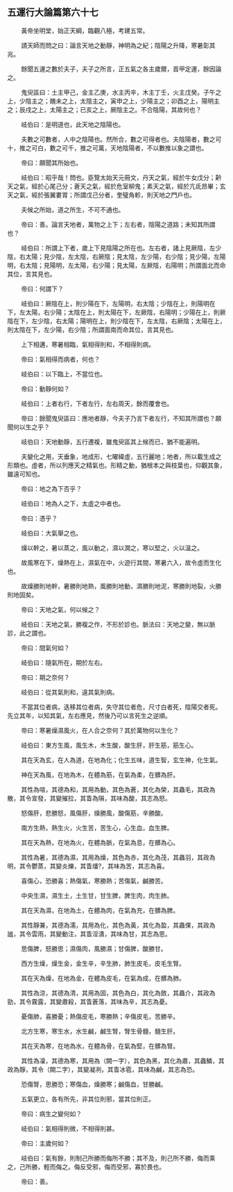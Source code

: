 ## 五運行大論篇第六十七

<p>&emsp;&emsp;
黃帝坐明堂，始正天綱，臨觀八極，考建五常。
</p>
<p>&emsp;&emsp;
請天師而問之曰：論言天地之動靜，神明為之紀；陰陽之升降，寒暑彰其兆。
</p>
<p>&emsp;&emsp;
餘聞五運之數於夫子，夫子之所言，正五氣之各主歲爾，首甲定運，餘因論之。
</p>
<p>&emsp;&emsp;
鬼臾區曰：土主甲己，金主乙庚，水主丙辛，木主丁壬，火主戊癸。子午之上，少陰主之；醜未之上，太陰主之，寅申之上，少陽主之；卯酉之上，陽明主之；辰戌之上，太陽主之；已亥之上，厥陰主之。不合陰陽，其故何也？
</p>
<p>&emsp;&emsp;
岐伯曰：是明道也，此天地之陰陽也。
</p>
<p>&emsp;&emsp;
夫數之可數者，人中之陰陽也。然所合，數之可得者也。夫陰陽者，數之可十，推之可白，數之可千，推之可萬，天地陰陽者，不以數推以象之謂也。
</p>
<p>&emsp;&emsp;
帝曰：願聞其所始也。
</p>
<p>&emsp;&emsp;
岐伯曰：昭乎哉！問也。臣覽太始天元冊文，丹天之氣，經於牛女戊分；黅天之氣，經於心尾己分；蒼天之氣，經於危室柳鬼；素天之氣，經於亢氐昂畢；玄天之氣，經於張翼婁胃；所謂戊己分者，奎璧角軫，則天地之門戶也。
</p>
<p>&emsp;&emsp;
夫候之所始，道之所生，不可不通也。
</p>
<p>&emsp;&emsp;
帝曰：善。論言天地者，萬物之上下；左右者，陰陽之道路；未知其所謂也？
</p>
<p>&emsp;&emsp;
岐伯曰：所謂上下者，歲上下見陰陽之所在也。左右者，諸上見厥陰，左少陰，右太陽；見少陰，左太陰，右厥陰；見太陰，左少陽，右少陰；見少陽，左陽明，右太陰；見陽明，左太陽，右少陽；見太陽，左厥陰，右陽明；所謂面北而命其位，言其見也。
</p>
<p>&emsp;&emsp;
帝曰：何謂下？
</p>
<p>&emsp;&emsp;
岐伯曰：厥陰在上，則少陽在下，左陽明，右太陰；少陰在上，則陽明在下，左太陽，右少陽；太陰在上，則太陽在下，左厥陰，右陽明；少陽在上，則厥陰在下，左少陰，右太陽；陽明在上，則少陰在下，左太陰，右厥陰；太陽在上，則太陰在下，左少陽，右少陰；所謂面南而命其位，言其見也。
</p>
<p>&emsp;&emsp;
上下相遘，寒暑相臨，氣相得則和，不相得則病。
</p>
<p>&emsp;&emsp;
帝曰：氣相得而病者，何也？
</p>
<p>&emsp;&emsp;
岐伯曰：以下臨上，不當位也。
</p>
<p>&emsp;&emsp;
帝曰：動靜何如？
</p>
<p>&emsp;&emsp;
岐伯曰：上者右行，下者左行，左右周天，餘而覆會也。
</p>
<p>&emsp;&emsp;
帝曰：餘聞鬼臾區曰：應地者靜，今夫子乃言下者左行，不知其所謂也？願聞何以生之乎？
</p>
<p>&emsp;&emsp;
岐伯曰：天地動靜，五行遷複，雖鬼臾區其上候而已，猶不能遍明。
</p>
<p>&emsp;&emsp;
夫變化之用，天垂象，地成形，七曜緯虛，五行麗地；地者，所以載生成之形類也。虛者，所以列應天之精氣也。形精之動，猶根本之與枝葉也，仰觀其象，雖遠可知也。
</p>
<p>&emsp;&emsp;
帝曰：地之為下否乎？
</p>
<p>&emsp;&emsp;
岐伯曰：地為人之下，太虛之中者也。
</p>
<p>&emsp;&emsp;
帝曰：憑乎？
</p>
<p>&emsp;&emsp;
岐伯曰：大氣舉之也。
</p>
<p>&emsp;&emsp;
燥以幹之，暑以蒸之，風以動之，濕以潤之，寒以堅之，火以溫之。
</p>
<p>&emsp;&emsp;
故風寒在下，燥熱在上，濕氣在中，火遊行其間，寒暑六入，故令虛而生化也。
</p>
<p>&emsp;&emsp;
故燥勝則地幹，暑勝則地熱，風勝則地動，濕勝則地泥，寒勝則地裂，火勝則地固矣。
</p>
<p>&emsp;&emsp;
帝曰：天地之氣，何以候之？
</p>
<p>&emsp;&emsp;
岐伯曰：天地之氣，勝複之作，不形於診也。脈法曰：天地之變，無以脈診，此之謂也。
</p>
<p>&emsp;&emsp;
帝曰：間氣何如？
</p>
<p>&emsp;&emsp;
岐伯曰：隨氣所在，期於左右。
</p>
<p>&emsp;&emsp;
帝曰：期之奈何？
</p>
<p>&emsp;&emsp;
岐伯曰：從其氣則和，違其氣則病。
</p>
<p>&emsp;&emsp;
不當其位者病，迭移其位者病，失守其位者危，尺寸白者死，陰陽交者死。先立其年，以知其氣，左右應見，然後乃可以言死生之逆順。
</p>
<p>&emsp;&emsp;
帝曰：寒暑燥濕風火，在人合之奈何？其於萬物何以生化？
</p>
<p>&emsp;&emsp;
岐伯曰：東方生風，風生木，木生酸，酸生肝，肝生筋，筋生心。
</p>
<p>&emsp;&emsp;
其在天為玄，在人為道，在地為化；化生五味，道生智，玄生神，化生氣。
</p>
<p>&emsp;&emsp;
神在天為風，在地為木，在體為筋，在氣為柔，在髒為肝。
</p>
<p>&emsp;&emsp;
其性為喧，其德為和，其用為動，其色為蒼，其化為榮，其蟲毛，其政為散，其令宣發，其變摧拉，其眚為隕，其味為酸，其志為怒。
</p>
<p>&emsp;&emsp;
怒傷肝，悲勝怒，風傷肝，燥勝風，酸傷筋，辛勝酸。
</p>
<p>&emsp;&emsp;
南方生熱，熱生火，火生苦，苦生心，心生血，血生脾。
</p>
<p>&emsp;&emsp;
其在天為熱，在地為火，在體為脈，在氣為息，在髒為心。
</p>
<p>&emsp;&emsp;
其性為暑，其德為濕，其用為燥，其色為赤，其化為茂，其蟲羽，其政為明，其令鬱蒸，其變炎爍，其眚燔?，其味為苦，其志為喜。
</p>
<p>&emsp;&emsp;
喜傷心，恐勝喜；熱傷氣，寒勝熱；苦傷氣，鹹勝苦。
</p>
<p>&emsp;&emsp;
中央生濕，濕生土，土生甘，甘生脾，脾生肉，肉生肺。
</p>
<p>&emsp;&emsp;
其在天為濕，在地為土，在體為肉，在氣為充，在髒為脾。
</p>
<p>&emsp;&emsp;
其性靜兼，其德為濡，其用為化，其色為黃，其化為盈，其蟲倮，其政為謐，其令雲雨，其變動注，其眚淫潰，其味為甘，其志為思。
</p>
<p>&emsp;&emsp;
思傷脾，怒勝思；濕傷肉，風勝濕；甘傷脾，酸勝甘。
</p>
<p>&emsp;&emsp;
西方生燥，燥生金，金生辛，辛生肺，肺生皮毛，皮毛生腎。
</p>
<p>&emsp;&emsp;
其在天為燥，在地為金，在體為皮毛，在氣為成，在髒為肺。
</p>
<p>&emsp;&emsp;
其性為涼，其德為清，其用為固，其色為白，其化為斂，其蟲介，其政為勁，其令霧露，其變肅殺，其眚蒼落，其味為辛，其志為憂。
</p>
<p>&emsp;&emsp;
憂傷肺，喜勝憂；熱傷皮毛，寒勝熱；辛傷皮毛，苦勝辛。
</p>
<p>&emsp;&emsp;
北方生寒，寒生水，水生鹹，鹹生腎，腎生骨髓，髓生肝。
</p>
<p>&emsp;&emsp;
其在天為寒，在地為水，在體為骨，在氣為堅，在髒為腎。
</p>
<p>&emsp;&emsp;
其性為凜，其德為寒，其用為（闕一字），其色為黑，其化為肅，其蟲鱗，其政為靜，其令（闕二字），其變凝冽，其眚冰雹，其味為鹹，其志為恐。
</p>
<p>&emsp;&emsp;
恐傷腎，思勝恐；寒傷血，燥勝寒；鹹傷血，甘勝鹹。
</p>
<p>&emsp;&emsp;
五氣更立，各有所先，非其位則邪，當其位則正。
</p>
<p>&emsp;&emsp;
帝曰：病生之變何如？
</p>
<p>&emsp;&emsp;
岐伯曰：氣相得則微，不相得則甚。
</p>
<p>&emsp;&emsp;
帝曰：主歲何如？
</p>
<p>&emsp;&emsp;
岐伯曰：氣有餘，則制己所勝而侮所不勝；其不及，則己所不勝，侮而乘之，己所勝，輕而侮之。侮反受邪，侮而受邪，寡於畏也。
</p>
<p>&emsp;&emsp;
帝曰：善。
</p>